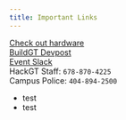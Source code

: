 ```yaml
---
title: Important Links
---
```


[Check out hardware](https://hardware.hack.gt/) <br>
[BuildGT Devpost](https://buildgt-2018.devpost.com/) <br>
[Event Slack](https://buildgt2018.slack.com) <br>
HackGT Staff: `678-870-4225` <br>
Campus Police: `404-894-2500`

- test
- test
